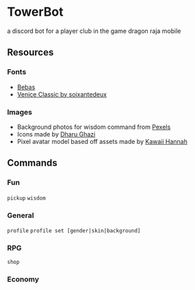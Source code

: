# TowerBot
 a discord bot for a player club in the game dragon raja mobile

## Resources
### Fonts
- [Bebas](http://bebasfont.com/)
- [Venice Classic by soixantedeux](https://www.dafont.com/venice-classic.font)

### Images
- Background photos for wisdom command from [Pexels](https://www.pexels.com/)
- Icons made by [Dharu Ghazi](https://ghazi.itch.io/fantasy-icon-pack)
- Pixel avatar model based off assets made by [Kawaii Hannah](https://www.kawaiihannah.com/pixelart/dollbases/)

## Commands
### Fun
`pickup` `wisdom`

### General
`profile` `profile set [gender|skin|background]`

### RPG
`shop`

### Economy
